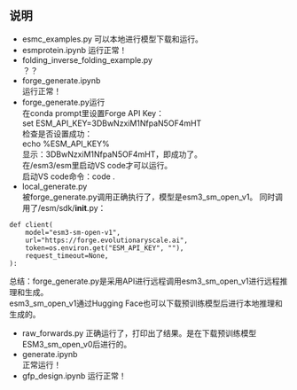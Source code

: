 ## 说明
- esmc_examples.py
  可以本地进行模型下载和运行。
- esmprotein.ipynb
  运行正常！
- folding_inverse_folding_example.py  
  ？？
- forge_generate.ipynb  
  运行正常！
- forge_generate.py运行  
  在conda prompt里设置Forge API Key：  
  set ESM_API_KEY=3DBwNzxiM1NfpaN5OF4mHT  
  检查是否设置成功：  
  echo %ESM_API_KEY%  
  显示：3DBwNzxiM1NfpaN5OF4mHT，即成功了。  
  在/esm3/esm里启动VS code才可以运行。  
  启动VS code命令：code .
- local_generate.py  
  被forge_generate.py调用正确执行了，模型是esm3_sm_open_v1。
  同时调用了/esm/sdk/__init__.py：  
```
def client(
    model="esm3-sm-open-v1",
    url="https://forge.evolutionaryscale.ai",
    token=os.environ.get("ESM_API_KEY", ""),
    request_timeout=None,
):
```
 总结：forge_generate.py是采用API进行远程调用esm3_sm_open_v1进行远程推理和生成。  
 esm3_sm_open_v1通过Hugging Face也可以下载预训练模型后进行本地推理和生成的。  
- raw_forwards.py
正确运行了，打印出了结果。是在下载预训练模型ESM3_sm_open_v0后进行的。
- generate.ipynb  
  正常运行！  
- gfp_design.ipynb
  运行正常！    
